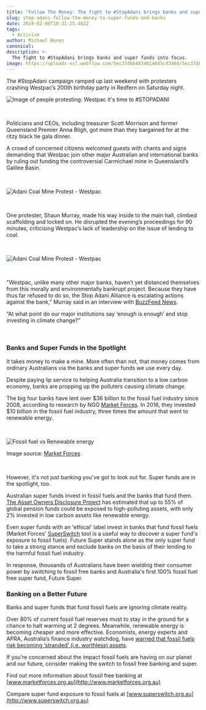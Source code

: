```yaml
---
title: "Follow The Money: The fight to #StopAdani brings banks and super funds into focus"
slug: stop-adani-follow-the-money-to-super-funds-and-banks
date: 2019-02-06T10:31:25.462Z
tags:
  - Activism
author: Michael Bones
canonical:
description: >-
  The fight to #StopAdani brings banks and super funds into focus.
image: https://uploads-ssl.webflow.com/5ec37dbb4834014045cd346d/5ec37dbc48340176e9cd3d80_follow_the_money%20(1).jpg
---
```


The #StopAdani campaign ramped up last weekend with protesters crashing Westpac’s 200th birthday party in Redfern on Saturday night.

![Image of people protesting: Westpac it's time to #STOPADANI](<https://uploads-ssl.webflow.com/5ec37dbb4834014045cd346d/5ec37dbc4834015e7bcd3e09_da_stopadaniwestpac1%20(1).jpg>)

‍

Politicians and CEOs, including treasurer Scott Morrison and former Queensland Premier Anna Bligh, got more than they bargained for at the ritzy black tie gala dinner.

A crowd of concerned citizens welcomed guests with chants and signs demanding that Westpac join other major Australian and international banks by ruling out funding the controversial Carmichael mine in Queensland’s Galilee Basin.

‍

![Adani Coal Mine Protest - Westpac](https://uploads-ssl.webflow.com/5ec37dbb4834014045cd346d/5ec37dbc4834010f5bcd3c29_stopadaniwestpac2.jpg)

‍

One protester, Shaun Murray, made his way inside to the main hall, climbed scaffolding and locked on. He disrupted the evening’s proceedings for 90 minutes, criticising Westpac’s lack of leadership on the issue of lending to coal.

‍

![Adani Coal Mine Protest - Westpac](https://uploads-ssl.webflow.com/5ec37dbb4834014045cd346d/5ec37dbc483401d1f8cd3d20_stopadaniwestpac5.jpg)

‍

"Westpac, unlike many other major banks, haven’t yet distanced themselves from this morally and environmentally bankrupt project. Because they have thus far refused to do so, the Stop Adani Alliance is escalating actions against the bank," Murray said in an interview with [BuzzFeed News](https://www.buzzfeed.com/robstott/this-guy-ruined-a-fancy-banking-dinner-to-protest?utm_term=.de3LLQ1Mx#.viM44rl3o).

“At what point do our major institutions say ‘enough is enough’ and stop investing in climate change?”

‍

### **Banks and Super Funds in the Spotlight**

It takes money to make a mine. More often than not, that money comes from ordinary Australians via the banks and super funds we use every day.

Despite paying lip service to helping Australia transition to a low carbon economy, banks are propping up the polluters causing climate change.

The big four banks have lent over $36 billion to the fossil fuel industry since 2008, according to research by NGO [Market Forces](http://www.marketforces.org.au). In 2016, they invested $10 billion in the fossil fuel industry, three times the amount that went to renewable energy.

‍

![Fossil fuel vs Renewable energy](https://uploads-ssl.webflow.com/5ec37dbb4834014045cd346d/5ec37dbc483401f9d7cd3d16_marketforces-graph.png)

Image source: [Market Forces](http://www.marketforces.org.au)

‍

However, it's not just banking you've got to look out for. Super funds are in the spotlight, too.

Australian super funds invest in fossil fuels and the banks that fund them. [The Asset Owners Disclosure Project](http://aodproject.net/) has estimated that up to 55% of global pension funds could be exposed to high-polluting assets, with only 2% invested in low carbon assets like renewable energy.

Even super funds with an 'ethical' label invest in banks that fund fossil fuels (Market Forces' [SuperSwitch](http://www.superswitch.org.au) tool is a useful way to discover a super fund's exposure to fossil fuels). Future Super stands alone as the only super fund to take a strong stance and exclude banks on the basis of their lending to the harmful fossil fuel industry.

In response, thousands of Australians have been wielding their consumer power by switching to fossil free banks and Australia's first 100% fossil fuel free super fund, Future Super.

### **Banking on a Better Future**

Banks and super funds that fund fossil fuels are ignoring climate reality.

Over 80% of current fossil fuel reserves must to stay in the ground for a chance to halt warming at 2 degrees. Meanwhile, renewable energy is becoming cheaper and more effective. Economists, energy experts and APRA, Australia’s finance industry watchdog, have [warned that fossil fuels risk becoming ‘stranded’ (i.e. worthless) assets](http://www.afr.com/news/policy/climate/climate-change-is-a-financial-risk-says-apra-20170217-gufnnf).

If you’re concerned about the impact fossil fuels are having on our planet and our future, consider making the switch to fossil free banking and super.

Find out more information about fossil free banking at [www.marketforces.org.au](http://www.marketforces.org.au)

Compare super fund exposure to fossil fuels at [www.superswitch.org.au](http://www.superswitch.org.au)

